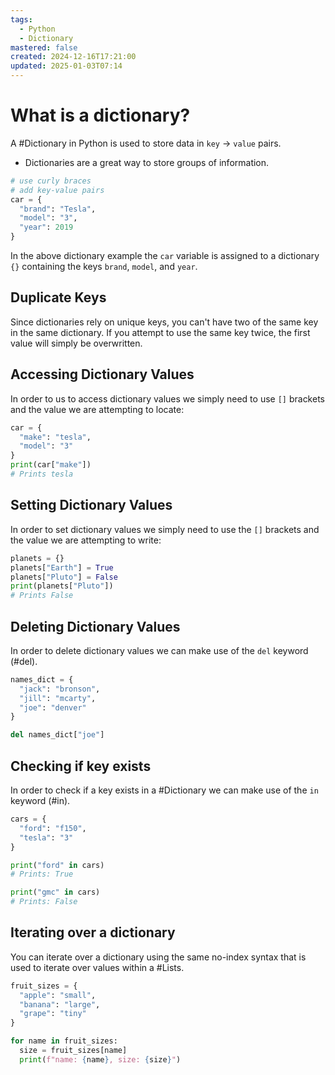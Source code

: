 ```yaml
---
tags:
  - Python
  - Dictionary
mastered: false
created: 2024-12-16T17:21:00
updated: 2025-01-03T07:14
---
```


# What is a dictionary?

A #Dictionary in Python is used to store data in `key` -> `value` pairs.

- Dictionaries are a great way to store groups of information.

```python
# use curly braces
# add key-value pairs
car = {
  "brand": "Tesla",
  "model": "3",
  "year": 2019
}
```

In the above dictionary example the `car` variable is assigned to a dictionary `{}` containing the keys `brand`, `model`, and `year`.

## Duplicate Keys

Since dictionaries rely on unique keys, you can't have two of the same key in the same dictionary. If you attempt to use the same key twice, the first value will simply be overwritten.

## Accessing Dictionary Values

In order to us to access dictionary values we simply need to use `[]` brackets and the value we are attempting to locate:

```python
car = {
  "make": "tesla",
  "model": "3"
}
print(car["make"])
# Prints tesla
```

## Setting Dictionary Values

In order to set dictionary values we simply need to use the `[]` brackets and the value we are attempting to write:

```python
planets = {}
planets["Earth"] = True
planets["Pluto"] = False
print(planets["Pluto"])
# Prints False
```

## Deleting Dictionary Values

In order to delete dictionary values we can make use of the `del` keyword (#del).

```python
names_dict = {
  "jack": "bronson",
  "jill": "mcarty",
  "joe": "denver"
}

del names_dict["joe"]
```

## Checking if key exists

In order to check if a key exists in a #Dictionary we can make use of the `in` keyword (#in).

```python
cars = {
  "ford": "f150",
  "tesla": "3"
}

print("ford" in cars)
# Prints: True

print("gmc" in cars)
# Prints: False
```

## Iterating over a dictionary

You can iterate over a dictionary using the same no-index syntax that is used to iterate over values within a #Lists.

```python
fruit_sizes = {
  "apple": "small",
  "banana": "large",
  "grape": "tiny"
}

for name in fruit_sizes:
  size = fruit_sizes[name]
  print(f"name: {name}, size: {size}")
```

